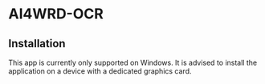 # AI4WRD-OCR
## Installation
This app is currently only supported on Windows.
It is advised to install the application on a device with a dedicated graphics card.





